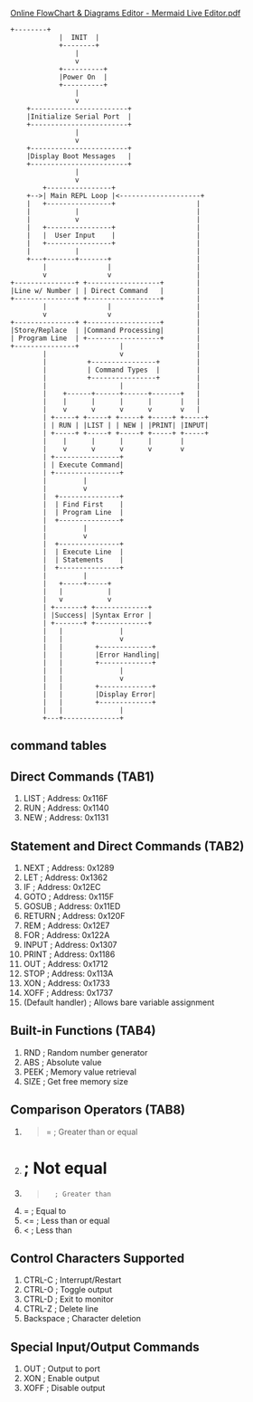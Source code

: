 
    
[Online FlowChart & Diagrams Editor - Mermaid Live Editor.pdf](https://github.com/user-attachments/files/18838387/Online.FlowChart.Diagrams.Editor.-.Mermaid.Live.Editor.pdf)


```
+--------+
            |  INIT  |
            +--------+
                |
                v
            +----------+
            |Power On  |
            +----------+
                |
                v
    +------------------------+
    |Initialize Serial Port  |
    +------------------------+
                |
                v
    +------------------------+
    |Display Boot Messages   |
    +------------------------+
                |
                v
        +----------------+
    +-->| Main REPL Loop |<--------------------+
    |   +----------------+                    |
    |           |                             |
    |           v                             |
    |   +----------------+                    |
    |   |  User Input    |                    |
    |   +----------------+                    |
    |           |                             |
    +---+-------+-------+                     |
        |               |                     |
        v               v                     |
+---------------+ +------------------+        |
|Line w/ Number | | Direct Command   |        |
+---------------+ +------------------+        |
        |               |                     |
        v               v                     |
+---------------+ +------------------+        |
|Store/Replace  | |Command Processing|        |
| Program Line  | +------------------+        |
+---------------+          |                  |
        |                  v                  |
        |          +----------------+         |
        |          | Command Types  |         |
        |          +----------------+         |
        |                  |                  |
        |    +------+------+------+-------+   |
        |    |      |      |      |       |   |
        |    v      v      v      v       v   |
        | +-----+ +-----+ +-----+ +-----+ +-----+
        | | RUN | |LIST | | NEW | |PRINT| |INPUT|
        | +-----+ +-----+ +-----+ +-----+ +-----+
        |    |      |      |      |       |
        |    v      v      v      v       v
        | +----------------+
        | | Execute Command|
        | +----------------+
        |         |
        |         v
        |  +---------------+
        |  | Find First    |
        |  | Program Line  |
        |  +---------------+
        |         |
        |         v
        |  +---------------+
        |  | Execute Line  |
        |  | Statements    |
        |  +---------------+
        |         |
        |   +-----+-----+
        |   |           |
        |   v           v
        | +-------+ +-------------+
        | |Success| |Syntax Error |
        | +-------+ +-------------+
        |   |              |
        |   |              v
        |   |        +-------------+
        |   |        |Error Handling|
        |   |        +-------------+
        |   |              |
        |   |              v
        |   |        +-------------+
        |   |        |Display Error|
        |   |        +-------------+
        |   |              |
        +---+--------------+
```


## command tables 

## Direct Commands (TAB1)
1. LIST    ; Address: 0x116F
2. RUN     ; Address: 0x1140
3. NEW     ; Address: 0x1131

## Statement and Direct Commands (TAB2)
1. NEXT    ; Address: 0x1289
2. LET     ; Address: 0x1362
3. IF      ; Address: 0x12EC
4. GOTO    ; Address: 0x115F
5. GOSUB   ; Address: 0x11ED
6. RETURN  ; Address: 0x120F
7. REM     ; Address: 0x12E7
8. FOR     ; Address: 0x122A
9. INPUT   ; Address: 0x1307
10. PRINT  ; Address: 0x1186
11. OUT    ; Address: 0x1712
12. STOP   ; Address: 0x113A
13. XON    ; Address: 0x1733
14. XOFF   ; Address: 0x1737
15. (Default handler)  ; Allows bare variable assignment

## Built-in Functions (TAB4)
1. RND     ; Random number generator
2. ABS     ; Absolute value
3. PEEK    ; Memory value retrieval
4. SIZE    ; Get free memory size

## Comparison Operators (TAB8)
1. >=      ; Greater than or equal
2. #       ; Not equal
3. >       ; Greater than
4. =       ; Equal to
5. <=      ; Less than or equal
6. <       ; Less than

## Control Characters Supported
1. CTRL-C  ; Interrupt/Restart
2. CTRL-O  ; Toggle output
3. CTRL-D  ; Exit to monitor
4. CTRL-Z  ; Delete line
5. Backspace ; Character deletion

## Special Input/Output Commands
1. OUT     ; Output to port
2. XON     ; Enable output
3. XOFF    ; Disable output

